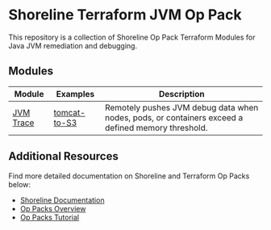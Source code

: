 # Shoreline Terraform JVM Op Pack

This repository is a collection of Shoreline Op Pack Terraform Modules for Java JVM remediation and debugging.

## Modules

| Module                                                                                                             | Examples                                                                                                            | Description                                                                                       |
| ------------------------------------------------------------------------------------------------------------------ | ------------------------------------------------------------------------------------------------------------------- | ------------------------------------------------------------------------------------------------- |
| [JVM Trace](https://registry.terraform.io/modules/shorelinesoftware/jvm-op-pack/shoreline/latest/submodules/jvm_trace) | [tomcat-to-S3](https://registry.terraform.io/modules/shorelinesoftware/jvm-op-pack/shoreline/latest/examples/jvm_trace) | Remotely pushes JVM debug data when nodes, pods, or containers exceed a defined memory threshold. |

## Additional Resources

Find more detailed documentation on Shoreline and Terraform Op Packs below:

- [Shoreline Documentation](https://docs.shoreline.io/)
- [Op Packs Overview](https://docs.shoreline.io/op/packs)
- [Op Packs Tutorial](https://docs.shoreline.io/op/packs/tutorial)
